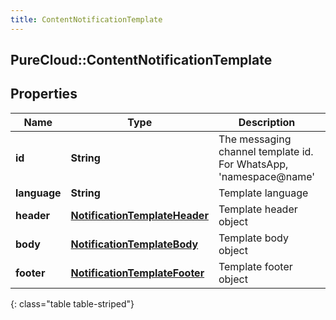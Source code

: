 ```yaml
---
title: ContentNotificationTemplate
---
```

## PureCloud::ContentNotificationTemplate

## Properties

|Name | Type | Description | Notes|
|------------ | ------------- | ------------- | -------------|
| **id** | **String** | The messaging channel template id. For WhatsApp, &#39;namespace@name&#39; | [optional] |
| **language** | **String** | Template language | [optional] |
| **header** | [**NotificationTemplateHeader**](NotificationTemplateHeader.html) | Template header object | [optional] |
| **body** | [**NotificationTemplateBody**](NotificationTemplateBody.html) | Template body object | |
| **footer** | [**NotificationTemplateFooter**](NotificationTemplateFooter.html) | Template footer object | [optional] |
{: class="table table-striped"}


